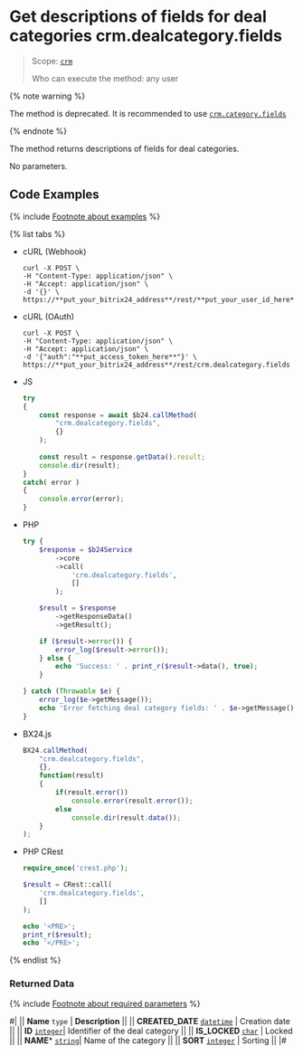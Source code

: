 # Get descriptions of fields for deal categories crm.dealcategory.fields

> Scope: [`crm`](../../../scopes/permissions.md)
>
> Who can execute the method: any user

{% note warning %}

The method is deprecated. It is recommended to use [`crm.category.fields`](../../universal/category/crm-category-fields.md)

{% endnote %}

The method returns descriptions of fields for deal categories.

No parameters.

## Code Examples

{% include [Footnote about examples](../../../../_includes/examples.md) %}

{% list tabs %}

- cURL (Webhook)

    ```http
    curl -X POST \
    -H "Content-Type: application/json" \
    -H "Accept: application/json" \
    -d '{}' \
    https://**put_your_bitrix24_address**/rest/**put_your_user_id_here**/**put_your_webhook_here**/crm.dealcategory.fields
    ```

- cURL (OAuth)

    ```http
    curl -X POST \
    -H "Content-Type: application/json" \
    -H "Accept: application/json" \
    -d '{"auth":"**put_access_token_here**"}' \
    https://**put_your_bitrix24_address**/rest/crm.dealcategory.fields
    ```

- JS

    ```js
    try
    {
    	const response = await $b24.callMethod(
    		"crm.dealcategory.fields",
    		{}
    	);
    	
    	const result = response.getData().result;
    	console.dir(result);
    }
    catch( error )
    {
    	console.error(error);
    }
    ```

- PHP

    ```php
    try {
        $response = $b24Service
            ->core
            ->call(
                'crm.dealcategory.fields',
                []
            );
    
        $result = $response
            ->getResponseData()
            ->getResult();
    
        if ($result->error()) {
            error_log($result->error());
        } else {
            echo 'Success: ' . print_r($result->data(), true);
        }
    
    } catch (Throwable $e) {
        error_log($e->getMessage());
        echo 'Error fetching deal category fields: ' . $e->getMessage();
    }
    ```

- BX24.js

    ```js
    BX24.callMethod(
        "crm.dealcategory.fields",
        {},
        function(result)
        {
            if(result.error())
                console.error(result.error());
            else
                console.dir(result.data());
        }
    );
    ```

- PHP CRest

    ```php
    require_once('crest.php');

    $result = CRest::call(
        'crm.dealcategory.fields',
        []
    );

    echo '<PRE>';
    print_r($result);
    echo '</PRE>';
    ```

{% endlist %}

### Returned Data

{% include [Footnote about required parameters](../../../../_includes/required.md) %}

#|
|| **Name**
`type` | **Description** ||
|| **CREATED_DATE** 
[`datetime`](../../../data-types.md) | Creation date  ||
|| **ID** 
[`integer`](../../../data-types.md)| Identifier of the deal category ||
|| **IS_LOCKED**
[`char`](../../../data-types.md) | Locked  ||
|| **NAME***
[`string`](../../../data-types.md)| Name of the category  ||
|| **SORT** 
[`integer`](../../../data-types.md) | Sorting   ||
|#